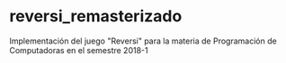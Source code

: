 # reversi_remasterizado
Implementación del juego "Reversi" para la materia de Programación de Computadoras en el semestre 2018-1
